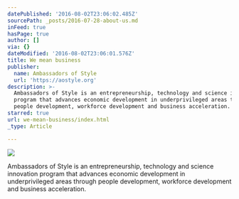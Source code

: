 ```yaml
---
datePublished: '2016-08-02T23:06:02.485Z'
sourcePath: _posts/2016-07-28-about-us.md
inFeed: true
hasPage: true
author: []
via: {}
dateModified: '2016-08-02T23:06:01.576Z'
title: We mean business
publisher:
  name: Ambassadors of Style
  url: 'https://aostyle.org'
description: >-
  Ambassadors of Style is an entrepreneurship, technology and science innovation
  program that advances economic development in underprivileged areas through
  people development, workforce development and business acceleration.
starred: true
url: we-mean-business/index.html
_type: Article

---
```

![](https://the-grid-user-content.s3-us-west-2.amazonaws.com/dd793f82-0664-460e-87eb-5795a82cf4d2.jpg)

Ambassadors of Style is an entrepreneurship, technology and science innovation program that advances economic development in underprivileged areas through people development, workforce development and business acceleration.